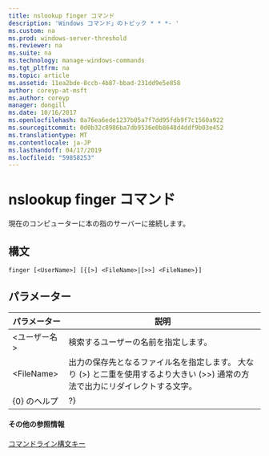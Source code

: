 ```yaml
---
title: nslookup finger コマンド
description: 'Windows コマンド」のトピック * * *- '
ms.custom: na
ms.prod: windows-server-threshold
ms.reviewer: na
ms.suite: na
ms.technology: manage-windows-commands
ms.tgt_pltfrm: na
ms.topic: article
ms.assetid: 11ea2bde-8ccb-4b87-bbad-231dd9e5e858
author: coreyp-at-msft
ms.author: coreyp
manager: dongill
ms.date: 10/16/2017
ms.openlocfilehash: 0a76ea6ede1237b05a7f7dd95fdb9f7c1560a922
ms.sourcegitcommit: 0d0b32c8986ba7db9536e0b8648d4ddf9b03e452
ms.translationtype: MT
ms.contentlocale: ja-JP
ms.lasthandoff: 04/17/2019
ms.locfileid: "59858253"
---
```

# <a name="nslookup-finger-command"></a>nslookup finger コマンド



現在のコンピューターに本の指のサーバーに接続します。

## <a name="syntax"></a>構文

```
finger [<UserName>] [{[>] <FileName>|[>>] <FileName>}]
```

## <a name="parameters"></a>パラメーター

|パラメーター|説明|
|---------|-----------|
|\<ユーザー名 >|検索するユーザーの名前を指定します。|
|\<FileName>|出力の保存先となるファイル名を指定します。 大なり (>) と二重を使用するより大きい (>>) 通常の方法で出力にリダイレクトする文字。|
|{0} のヘルプ | ?}|簡単な概要を表示します。 **nslookup**サブコマンドします。|

#### <a name="additional-references"></a>その他の参照情報

[コマンドライン構文キー](command-line-syntax-key.md)